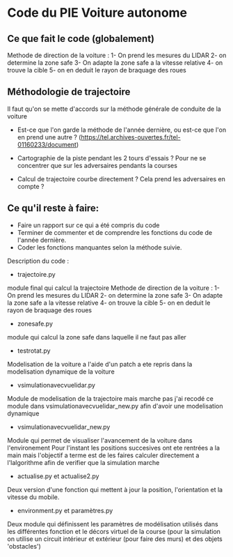 # Code du PIE Voiture autonome


## Ce que fait le code (globalement)

Methode de direction de la voiture : 
	1- On prend les mesures du LIDAR
	2- on determine la zone safe 
	3- On adapte la zone safe a la vitesse relative 
	4- on trouve la cible 
	5- on en deduit le rayon de braquage des roues 


## Méthodologie de trajectoire

Il faut qu'on se mette d'accords sur la méthode générale de conduite de la voiture

- Est-ce que l'on garde la méthode de l'année dernière, ou est-ce que l'on en prend une autre ?
(https://tel.archives-ouvertes.fr/tel-01160233/document)


- Cartographie de la piste pendant les 2 tours d'essais ? Pour ne se concentrer que sur les adversaires pendants la courses
- Calcul de trajectoire courbe directement ? Cela prend les adversaires en compte ?



## Ce qu'il reste à faire:

- Faire un rapport sur ce qui a été compris du code
- Terminer de commenter et de comprendre les fonctions du code de l'année dernière.
- Coder les fonctions manquantes selon la méthode suivie.



Description du code :


- trajectoire.py

module final qui calcul la trajectoire 
Methode de direction de la voiture : 
	1- On prend les mesures du LIDAR
	2- on determine la zone safe 
	3- On adapte la zone safe a la vitesse relative 
	4- on trouve la cible 
	5- on en deduit le rayon de braquage des roues 


- zonesafe.py

module qui calcul la zone safe dans laquelle il ne faut pas aller 

- testrotat.py

Modelisation de la voiture a l'aide d'un patch 
a ete repris dans la modelisation dynamique de la voiture 

- vsimulationavecvuelidar.py

Module de modelisation de la trajectoire mais marche pas j'ai recodé ce module dans 
vsimulationavecvuelidar_new.py afin d'avoir une modelisation dynamique 

- vsimulationavecvuelidar_new.py

Module qui permet de visualiser l'avancement de la voiture dans l'environement Pour l'instant les positions succesives ont ete rentrées a la main mais l'objectif a terme est de les faires calculer directement a l'lalgorithme afin de verifier que la simulation marche 


- actualise.py et actualise2.py

Deux version d'une fonction qui mettent à jour la position, l'orientation et la vitesse du mobile.

- environment.py et paramètres.py

Deux module qui définissent les paramètres de modélisation utilisés dans les différentes fonction et le décors virtuel de la course (pour la simulation on utilise un circuit intérieur et extérieur (pour faire des murs) et des objets 'obstacles')
